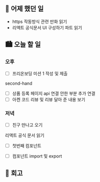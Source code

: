 ## 🌃 어제 했던 일

- https 작동방식 관련 만화 읽기
- 리액트 공식문서 UI 구성하기 파트 읽기

## 🏙️ 오늘 할 일

### 오후
- [ ] 프리온보딩 미션 1 작성 및 제출

second-hand
- [ ] 상품 등록 페이지 api 연결 안한 부분 추가 연결
- [ ] 아켄 코드 리뷰 및 리뷰 달아 준 내용 보기

### 저녁
- [ ] 친구 만나고 오기

리액트 공식 문서 읽기
- [ ] 첫번째 컴포넌트
- [ ] 컴포넌트 import 및 export



## 🌆 회고
